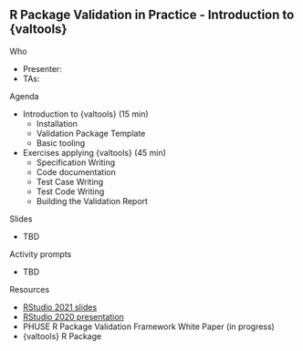 ## R Package Validation in Practice - Introduction to {valtools}

Who 
  - Presenter: 
  - TAs: 
  

Agenda
  * Introduction to {valtools} (15 min)
    * Installation
    * Validation Package Template
    * Basic tooling
  * Exercises applying {valtools} (45 min)
    * Specification Writing
    * Code documentation
    * Test Case Writing
    * Test Code Writing
    * Building the Validation Report
    
  
Slides

  * TBD
  
Activity prompts

  * TBD

Resources

  * [RStudio 2021 slides](https://thebioengineer.github.io/validation_studio_2021)
  * [RStudio 2020 presentation](https://rstudio.com/resources/rstudioconf-2020/approaches-to-assay-processing-package-validation/)
  * PHUSE R Package Validation Framework White Paper (in progress)
  * {valtools} R Package
  